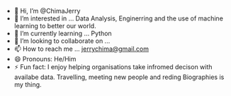 - 👋 Hi, I’m @ChimaJerry
- 👀 I’m interested in ... Data Analysis, Enginerring and the use of machine learning to better our world.
- 🌱 I’m currently learning ... Python
- 💞️ I’m looking to collaborate on ...
- 📫 How to reach me ... jerrychima@gmail.com 
- 😄 Pronouns: He/Him
- ⚡ Fun fact: I enjoy helping organisations take infromed decison with availabe data. Travelling, meeting new people and reding Biographies is my thing.

<!---
ChimaJerry/ChimaJerry is a ✨ special ✨ repository because its `README.md` (this file) appears on your GitHub profile.
You can click the Preview link to take a look at your changes.
--->
